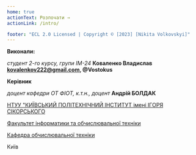 ```yaml
---
home: true
actionText: Розпочати →
actionLink: /intro/

footer: "ECL 2.0 Licensed | Copyright © [2023] [Nikita Volkovskyi]"
---
```


**Виконали:** 

*студент 2-го курсу, групи ІМ-24*<span padding-right:5em></span> **Коваленко Владислав kovalenkov222@gmail.com, @Vostokus**

**Керівник**

*доцент кафедри ОТ ФІОТ, к.т.н., доцент*<span padding-right:5em></span> **Андрій БОЛДАК** 

[НТУУ "КИЇВСЬКИЙ ПОЛІТЕХНІЧНИЙ ІНСТИТУТ імені ІГОРЯ СІКОРСЬКОГО](https://kpi.ua/)

[Факультет інформатики та обчислювальної техніки](https://fiot.kpi.ua/)

[Кафедра обчислювальної техніки](https://comsys.kpi.ua/)

Київ
